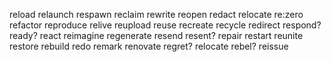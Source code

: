 reload
relaunch
respawn
reclaim
rewrite
reopen
redact
relocate
re:zero
refactor
reproduce
relive
reupload
reuse
recreate
recycle
redirect
respond?
ready?
react
reimagine
regenerate
resend
resent?
repair
restart
reunite
restore
rebuild
redo
remark
renovate
regret?
relocate
rebel?
reissue